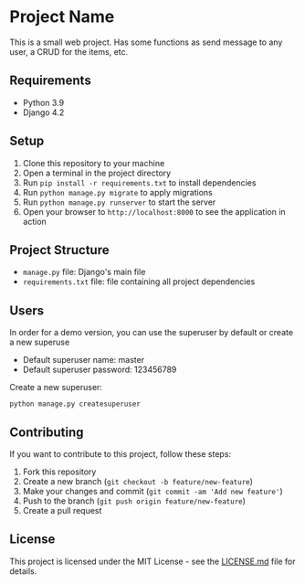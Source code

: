 # Project Name

This is a small web project. Has some functions as send message to any user, a CRUD for the items, etc.

## Requirements

- Python 3.9
- Django 4.2

## Setup

1. Clone this repository to your machine
2. Open a terminal in the project directory
3. Run `pip install -r requirements.txt` to install dependencies
4. Run `python manage.py migrate` to apply migrations
5. Run `python manage.py runserver` to start the server
6. Open your browser to `http://localhost:8000` to see the application in action

## Project Structure

- `manage.py` file: Django's main file
- `requirements.txt` file: file containing all project dependencies

## Users

In order for a demo version, you can use the superuser by default or create a new superuse

- Default superuser name: master
- Default superuser password: 123456789

Create a new superuser:

`python manage.py createsuperuser`


## Contributing

If you want to contribute to this project, follow these steps:

1. Fork this repository
2. Create a new branch (`git checkout -b feature/new-feature`)
3. Make your changes and commit (`git commit -am 'Add new feature'`)
4. Push to the branch (`git push origin feature/new-feature`)
5. Create a pull request

## License

This project is licensed under the MIT License - see the [LICENSE.md](LICENSE.md) file for details.
